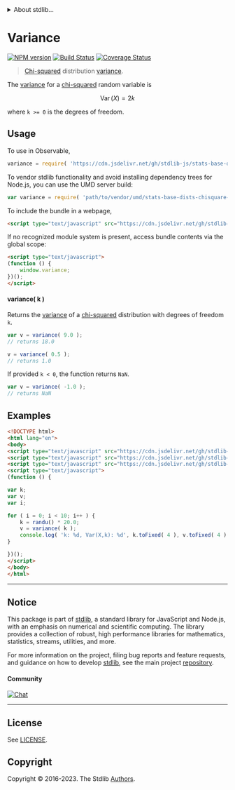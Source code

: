<!--

@license Apache-2.0

Copyright (c) 2018 The Stdlib Authors.

Licensed under the Apache License, Version 2.0 (the "License");
you may not use this file except in compliance with the License.
You may obtain a copy of the License at

   http://www.apache.org/licenses/LICENSE-2.0

Unless required by applicable law or agreed to in writing, software
distributed under the License is distributed on an "AS IS" BASIS,
WITHOUT WARRANTIES OR CONDITIONS OF ANY KIND, either express or implied.
See the License for the specific language governing permissions and
limitations under the License.

-->


<details>
  <summary>
    About stdlib...
  </summary>
  <p>We believe in a future in which the web is a preferred environment for numerical computation. To help realize this future, we've built stdlib. stdlib is a standard library, with an emphasis on numerical and scientific computation, written in JavaScript (and C) for execution in browsers and in Node.js.</p>
  <p>The library is fully decomposable, being architected in such a way that you can swap out and mix and match APIs and functionality to cater to your exact preferences and use cases.</p>
  <p>When you use stdlib, you can be absolutely certain that you are using the most thorough, rigorous, well-written, studied, documented, tested, measured, and high-quality code out there.</p>
  <p>To join us in bringing numerical computing to the web, get started by checking us out on <a href="https://github.com/stdlib-js/stdlib">GitHub</a>, and please consider <a href="https://opencollective.com/stdlib">financially supporting stdlib</a>. We greatly appreciate your continued support!</p>
</details>

# Variance

[![NPM version][npm-image]][npm-url] [![Build Status][test-image]][test-url] [![Coverage Status][coverage-image]][coverage-url] <!-- [![dependencies][dependencies-image]][dependencies-url] -->

> [Chi-squared][chisquare-distribution] distribution [variance][variance].

<!-- Section to include introductory text. Make sure to keep an empty line after the intro `section` element and another before the `/section` close. -->

<section class="intro">

The [variance][variance] for a [chi-squared][chisquare-distribution] random variable is

<!-- <equation class="equation" label="eq:variance" align="center" raw="\operatorname{Var}\left( X \right) = 2k" alt="Variance for a chi-squared distribution."> -->

```math
\mathop{\mathrm{Var}}\left( X \right) = 2k
```

<!-- <div class="equation" align="center" data-raw-text="\operatorname{Var}\left( X \right) = 2k" data-equation="eq:variance">
    <img src="https://cdn.jsdelivr.net/gh/stdlib-js/stdlib@51534079fef45e990850102147e8945fb023d1d0/lib/node_modules/@stdlib/stats/base/dists/chisquare/variance/docs/img/equation_variance.svg" alt="Variance for a chi-squared distribution.">
    <br>
</div> -->

<!-- </equation> -->

where `k >= 0` is the degrees of freedom.

</section>

<!-- /.intro -->

<!-- Package usage documentation. -->



<section class="usage">

## Usage

To use in Observable,

```javascript
variance = require( 'https://cdn.jsdelivr.net/gh/stdlib-js/stats-base-dists-chisquare-variance@v0.1.0-umd/browser.js' )
```

To vendor stdlib functionality and avoid installing dependency trees for Node.js, you can use the UMD server build:

```javascript
var variance = require( 'path/to/vendor/umd/stats-base-dists-chisquare-variance/index.js' )
```

To include the bundle in a webpage,

```html
<script type="text/javascript" src="https://cdn.jsdelivr.net/gh/stdlib-js/stats-base-dists-chisquare-variance@v0.1.0-umd/browser.js"></script>
```

If no recognized module system is present, access bundle contents via the global scope:

```html
<script type="text/javascript">
(function () {
    window.variance;
})();
</script>
```

#### variance( k )

Returns the [variance][variance] of a [chi-squared][chisquare-distribution] distribution with degrees of freedom `k`.

```javascript
var v = variance( 9.0 );
// returns 18.0

v = variance( 0.5 );
// returns 1.0
```

If provided `k < 0`, the function returns `NaN`.

```javascript
var v = variance( -1.0 );
// returns NaN
```

</section>

<!-- /.usage -->

<!-- Package usage notes. Make sure to keep an empty line after the `section` element and another before the `/section` close. -->

<section class="notes">

</section>

<!-- /.notes -->

<!-- Package usage examples. -->

<section class="examples">

## Examples

<!-- eslint no-undef: "error" -->

```html
<!DOCTYPE html>
<html lang="en">
<body>
<script type="text/javascript" src="https://cdn.jsdelivr.net/gh/stdlib-js/random-base-randu@umd/browser.js"></script>
<script type="text/javascript" src="https://cdn.jsdelivr.net/gh/stdlib-js/math-base-special-round@umd/browser.js"></script>
<script type="text/javascript" src="https://cdn.jsdelivr.net/gh/stdlib-js/stats-base-dists-chisquare-variance@v0.1.0-umd/browser.js"></script>
<script type="text/javascript">
(function () {

var k;
var v;
var i;

for ( i = 0; i < 10; i++ ) {
    k = randu() * 20.0;
    v = variance( k );
    console.log( 'k: %d, Var(X,k): %d', k.toFixed( 4 ), v.toFixed( 4 ) );
}

})();
</script>
</body>
</html>
```

</section>

<!-- /.examples -->

<!-- Section to include cited references. If references are included, add a horizontal rule *before* the section. Make sure to keep an empty line after the `section` element and another before the `/section` close. -->

<section class="references">

</section>

<!-- /.references -->

<!-- Section for related `stdlib` packages. Do not manually edit this section, as it is automatically populated. -->

<section class="related">

</section>

<!-- /.related -->

<!-- Section for all links. Make sure to keep an empty line after the `section` element and another before the `/section` close. -->


<section class="main-repo" >

* * *

## Notice

This package is part of [stdlib][stdlib], a standard library for JavaScript and Node.js, with an emphasis on numerical and scientific computing. The library provides a collection of robust, high performance libraries for mathematics, statistics, streams, utilities, and more.

For more information on the project, filing bug reports and feature requests, and guidance on how to develop [stdlib][stdlib], see the main project [repository][stdlib].

#### Community

[![Chat][chat-image]][chat-url]

---

## License

See [LICENSE][stdlib-license].


## Copyright

Copyright &copy; 2016-2023. The Stdlib [Authors][stdlib-authors].

</section>

<!-- /.stdlib -->

<!-- Section for all links. Make sure to keep an empty line after the `section` element and another before the `/section` close. -->

<section class="links">

[npm-image]: http://img.shields.io/npm/v/@stdlib/stats-base-dists-chisquare-variance.svg
[npm-url]: https://npmjs.org/package/@stdlib/stats-base-dists-chisquare-variance

[test-image]: https://github.com/stdlib-js/stats-base-dists-chisquare-variance/actions/workflows/test.yml/badge.svg?branch=v0.1.0
[test-url]: https://github.com/stdlib-js/stats-base-dists-chisquare-variance/actions/workflows/test.yml?query=branch:v0.1.0

[coverage-image]: https://img.shields.io/codecov/c/github/stdlib-js/stats-base-dists-chisquare-variance/main.svg
[coverage-url]: https://codecov.io/github/stdlib-js/stats-base-dists-chisquare-variance?branch=main

<!--

[dependencies-image]: https://img.shields.io/david/stdlib-js/stats-base-dists-chisquare-variance.svg
[dependencies-url]: https://david-dm.org/stdlib-js/stats-base-dists-chisquare-variance/main

-->

[chat-image]: https://img.shields.io/gitter/room/stdlib-js/stdlib.svg
[chat-url]: https://app.gitter.im/#/room/#stdlib-js_stdlib:gitter.im

[stdlib]: https://github.com/stdlib-js/stdlib

[stdlib-authors]: https://github.com/stdlib-js/stdlib/graphs/contributors

[umd]: https://github.com/umdjs/umd
[es-module]: https://developer.mozilla.org/en-US/docs/Web/JavaScript/Guide/Modules

[deno-url]: https://github.com/stdlib-js/stats-base-dists-chisquare-variance/tree/deno
[umd-url]: https://github.com/stdlib-js/stats-base-dists-chisquare-variance/tree/umd
[esm-url]: https://github.com/stdlib-js/stats-base-dists-chisquare-variance/tree/esm
[branches-url]: https://github.com/stdlib-js/stats-base-dists-chisquare-variance/blob/main/branches.md

[stdlib-license]: https://raw.githubusercontent.com/stdlib-js/stats-base-dists-chisquare-variance/main/LICENSE

[chisquare-distribution]: https://en.wikipedia.org/wiki/Chi-squared_distribution

[variance]: https://en.wikipedia.org/wiki/Variance

</section>

<!-- /.links -->
